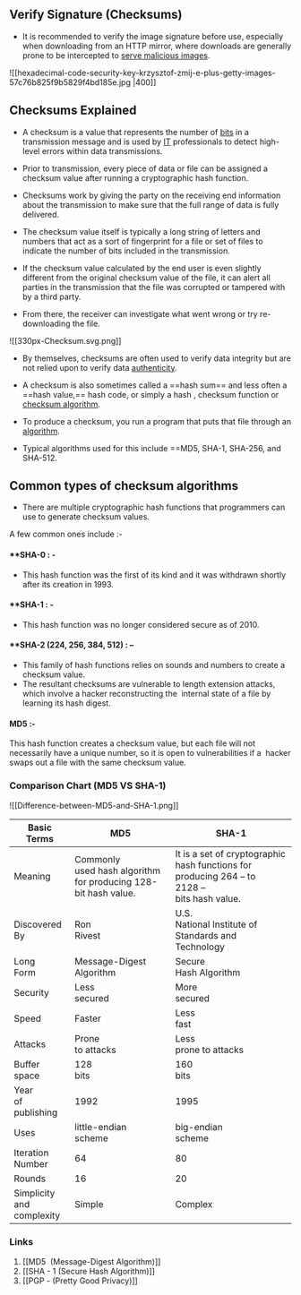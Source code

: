 ## Verify Signature (Checksums)
- It is recommended to verify the image signature before use, especially when downloading from an HTTP mirror, where downloads are generally prone to be intercepted to [serve malicious images](https://www2.cs.arizona.edu/stork/packagemanagersecurity/attacks-on-package-managers.html).

![[hexadecimal-code-security-key-krzysztof-zmij-e-plus-getty-images-57c76b825f9b5829f4bd185e.jpg |400]]

## Checksums Explained

- A checksum is a value that represents the number of [bits](https://whatis.techtarget.com/definition/bit-binary-digit) in a transmission message and is used by [IT](https://searchdatacenter.techtarget.com/definition/IT) professionals to detect high-level errors within data transmissions.

- Prior to transmission, every piece of data or file can be assigned a checksum value after running a cryptographic hash function.

- Checksums work by giving the party on the receiving end information about the transmission to make sure that the full range of data is fully delivered.

- The checksum value itself is typically a long string of letters and numbers that act as a sort of fingerprint for a file or set of files to indicate the number of bits included in the transmission.

- If the checksum value calculated by the end user is even slightly different from the original checksum value of the file, it can alert all parties in the transmission that the file was corrupted or tampered with by a third party.

- From there, the receiver can investigate what went wrong or try re-downloading the file.

![[330px-Checksum.svg.png]]
- By themselves, checksums are often used to verify data integrity but are not relied upon to verify data [authenticity](https://en.wikipedia.org/wiki/Authentication).

- A checksum is also sometimes called a ==hash sum== and less often a ==hash value,== hash code, or simply a hash , checksum function or [checksum algorithm](https://en.wikipedia.org/wiki/Checksum_algorithm).

- To produce a checksum, you run a program that puts that file through an [algorithm](https://www.howtogeek.com/howto/44052/htg-explains-what-are-computer-algorithms-and-how-do-they-work/).

- Typical algorithms used for this include ==MD5, SHA-1, SHA-256, and SHA-512.


## Common types of checksum algorithms

- There are multiple cryptographic hash functions that programmers can use to generate checksum values.

A few common ones include :- 

#### **SHA-0 : - 

- This hash function was the first of its kind and it was withdrawn shortly after its creation in 1993.

#### **SHA-1 : -

- This hash function was no longer considered secure as of 2010.

#### **SHA-2 (224, 256, 384, 512)  : – 

- This family of hash functions relies on sounds and numbers to create a checksum value.
- The resultant checksums are vulnerable to length extension attacks, which involve a hacker reconstructing the  internal state of a file by learning its hash digest.

#### MD5 :-

This hash function creates a checksum value, but each file will not necessarily have a unique number, so it is open to vulnerabilities if a  hacker swaps out a file with the same checksum value.

### Comparison Chart (MD5 VS SHA-1)

![[Difference-between-MD5-and-SHA-1.png]]


| Basic Terms                   | MD5                                                                | SHA-1                                                                                              |
| ----------------------------- | ------------------------------------------------------------------ | -------------------------------------------------------------------------------------------------- |
| Meaning                       | Commonly<br> used hash algorithm for producing 128-bit hash value. | It is a set of cryptographic hash functions for producing 264 – to<br> 2128 –<br> bits hash value. |
| Discovered By             | Ron<br> Rivest                                                     | U.S.<br> National Institute of Standards and Technology                                            |
| Long<br> Form                 | Message-Digest<br> Algorithm                                       | Secure<br> Hash Algorithm                                                                          |
| Security                      | Less<br> secured                                                   | More<br> secured                                                                                   |
| Speed                         | Faster                                                             | Less<br> fast                                                                                      |
| Attacks                       | Prone<br> to attacks                                               | Less<br> prone to attacks                                                                          |
| Buffer<br> space              | 128<br> bits                                                       | 160<br> bits                                                                                       |
| Year<br> of publishing        | 1992                                                               | 1995                                                                                               |
| Uses                          | little-endian<br> scheme                                           | big-endian<br> scheme                                                                              |
| Iteration<br> Number          | 64                                                                 | 80                                                                                                 |
| Rounds                        | 16                                                                 | 20                                                                                                 |
| Simplicity<br> and complexity | Simple                                                             | Complex                                                                                            |


### Links 
1. [[MD5  (Message-Digest Algorithm)]]
2. [[SHA - 1 (Secure Hash Algorithm)]]
3. [[PGP - (Pretty Good Privacy)]]